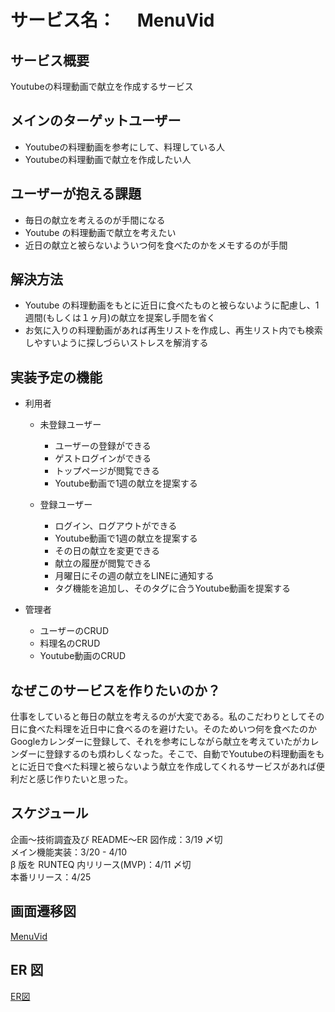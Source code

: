 # サービス名：　 MenuVid

## サービス概要

Youtubeの料理動画で献立を作成するサービス

## メインのターゲットユーザー

- Youtubeの料理動画を参考にして、料理している人</br>
- Youtubeの料理動画で献立を作成したい人</br>

## ユーザーが抱える課題

- 毎日の献立を考えるのが手間になる</br>
- Youtube の料理動画で献立を考えたい</br>
- 近日の献立と被らないよういつ何を食べたのかをメモするのが手間

## 解決方法

- Youtube の料理動画をもとに近日に食べたものと被らないように配慮し、1 週間(もしくは１ヶ月)の献立を提案し手間を省く</br>
- お気に入りの料理動画があれば再生リストを作成し、再生リスト内でも検索しやすいように探しづらいストレスを解消する

## 実装予定の機能

- 利用者</br>
  - 未登録ユーザー</br>
    - ユーザーの登録ができる</br>
    - ゲストログインができる</br>
    - トップページが閲覧できる</br>
    - Youtube動画で1週の献立を提案する</br>

  - 登録ユーザー</br>
    - ログイン、ログアウトができる</br>
    - Youtube動画で1週の献立を提案する</br>
    - その日の献立を変更できる<br>
    - 献立の履歴が閲覧できる<br>
    - 月曜日にその週の献立をLINEに通知する</br>
    - タグ機能を追加し、そのタグに合うYoutube動画を提案する</br>

- 管理者</br>
  - ユーザーのCRUD</br>
  - 料理名のCRUD</br>
  - Youtube動画のCRUD</br>

## なぜこのサービスを作りたいのか？

仕事をしていると毎日の献立を考えるのが大変である。私のこだわりとしてその日に食べた料理を近日中に食べるのを避けたい。そのためいつ何を食べたのかGoogleカレンダーに登録して、それを参考にしながら献立を考えていたがカレンダーに登録するのも煩わしくなった。そこで、自動でYoutubeの料理動画をもとに近日で食べた料理と被らないよう献立を作成してくれるサービスがあれば便利だと感じ作りたいと思った。

## スケジュール

企画〜技術調査及び README〜ER 図作成：3/19 〆切</br>
メイン機能実装：3/20 - 4/10</br>
β 版を RUNTEQ 内リリース(MVP)：4/11 〆切</br>
本番リリース：4/25

## 画面遷移図

[MenuVid](https://www.figma.com/file/qCH0aAnM3k2fJmUI60gIZ0/Youtube%E3%80%80%E3%82%AD%E3%83%83%E3%83%81%E3%83%B3%EF%BC%88%E4%BB%AE%EF%BC%89?node-id=0%3A1&t=mjXWwoaCMv0IuIe6-1)

## ER 図
[ER図](https://viewer.diagrams.net/?tags=%7B%7D&highlight=0000ff&edit=_blank&layers=1&nav=1#G1WBiunSH1UaUV3wj-MIwnOj3ainAz0xxo)
